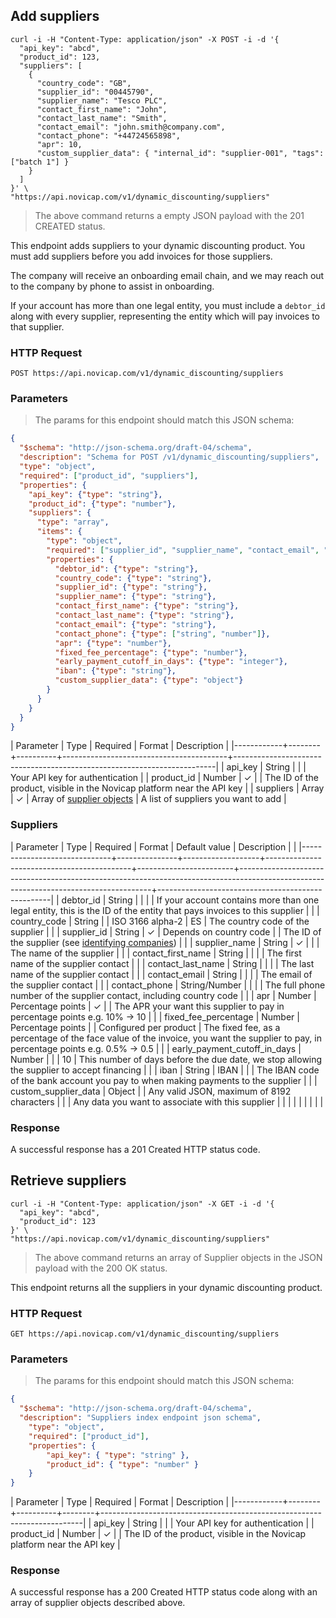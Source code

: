 ## Add suppliers

```shell
curl -i -H "Content-Type: application/json" -X POST -i -d '{
  "api_key": "abcd",
  "product_id": 123,
  "suppliers": [
    {
      "country_code": "GB",
      "supplier_id": "00445790",
      "supplier_name": "Tesco PLC",
      "contact_first_name": "John",
      "contact_last_name": "Smith",
      "contact_email": "john.smith@company.com",
      "contact_phone": "+44724565898",
      "apr": 10,
      "custom_supplier_data": { "internal_id": "supplier-001", "tags": ["batch 1"] }
    }
  ]
}' \
"https://api.novicap.com/v1/dynamic_discounting/suppliers"
```

> The above command returns a empty JSON payload with the 201 CREATED status.

This endpoint adds suppliers to your dynamic discounting product. You must add suppliers before you add invoices for those suppliers.

The company will receive an onboarding email chain, and we may reach out to the company by phone to assist in onboarding.

If your account has more than one legal entity, you must include a `debtor_id` along with every supplier, representing the entity which will pay invoices to that supplier.


### HTTP Request

`POST https://api.novicap.com/v1/dynamic_discounting/suppliers`

### Parameters

> The params for this endpoint should match this JSON schema:

```json
{
  "$schema": "http://json-schema.org/draft-04/schema",
  "description": "Schema for POST /v1/dynamic_discounting/suppliers",
  "type": "object",
  "required": ["product_id", "suppliers"],
  "properties": {
    "api_key": {"type": "string"},
    "product_id": {"type": "number"},
    "suppliers": {
      "type": "array",
      "items": {
        "type": "object",
        "required": ["supplier_id", "supplier_name", "contact_email", "apr"],
        "properties": {
          "debtor_id": {"type": "string"},
          "country_code": {"type": "string"},
          "supplier_id": {"type": "string"},
          "supplier_name": {"type": "string"},
          "contact_first_name": {"type": "string"},
          "contact_last_name": {"type": "string"},
          "contact_email": {"type": "string"},
          "contact_phone": {"type": ["string", "number"]},
          "apr": {"type": "number"},
          "fixed_fee_percentage": {"type": "number"},
          "early_payment_cutoff_in_days": {"type": "integer"},
          "iban": {"type": "string"},
          "custom_supplier_data": {"type": "object"}
        }
      }
    }
  }
}
```

| Parameter  | Type   | Required | Format                                  | Description                                                             |
|------------+--------+----------+-----------------------------------------+-------------------------------------------------------------------------|
| api_key    | String |          |                                         | Your API key for authentication                                         |
| product_id | Number | ✓        |                                         | The ID of the product, visible in the Novicap platform near the API key |
| suppliers  | Array  | ✓        | Array of [supplier objects](#suppliers) | A list of suppliers you want to add                                     |

### Suppliers

| Parameter                    | Type          | Required          | Format                                     | Default value          | Description                                                                                                                          |                                                   |
|------------------------------+---------------+-------------------+--------------------------------------------+------------------------+--------------------------------------------------------------------------------------------------------------------------------------+---------------------------------------------------|
| debtor_id                    | String        |                   |                                            |                        | If your account contains more than one legal entity, this is the ID of the entity that pays invoices to this supplier                |                                                   |
| country_code                 | String        |                   | ISO 3166 alpha-2                           | ES                     | The country code of the supplier                                                                                                     |                                                   |
| supplier_id                  | String        | ✓                 | Depends on country code                    |                        | The ID of the supplier (see [identifying companies](#identifying-companies))                                                        |                                                   |
| supplier_name                | String        | ✓                 |                                            |                        | The name of the supplier                                                                                                             |                                                   |
| contact_first_name           | String        |                   |                                            |                        | The first name of the supplier contact                                                                                               |                                                   |
| contact_last_name            | String        |                   |                                            |                        | The last name of the supplier contact                                                                                                |                                                   |
| contact_email                | String        |                   |                                            |                        | The email of the supplier contact                                                                                                    |                                                   |
| contact_phone                | String/Number |                   |                                            |                        | The full phone number of the supplier contact, including country code                                                                |                                                   |
| apr                          | Number        | Percentage points | ✓                                          |                        | The APR your want this supplier to pay in percentage points e.g. 10% -> 10                                                           |                                                   |
| fixed_fee_percentage         | Number        | Percentage points |                                            | Configured per product | The fixed fee, as a percentage of the face value of the invoice, you want the supplier to pay, in percentage points e.g. 0.5% -> 0.5 |                                                   |
| early_payment_cutoff_in_days | Number        |                   |                                            | 10                     | This number of days before the due date, we stop allowing the supplier to accept financing                                           |                                                   |
| iban                         | String        | IBAN              |                                            |                        | The IBAN code of the bank account you pay to when making payments to the supplier                                                    |                                                   |
| custom_supplier_data         | Object        |                   | Any valid JSON, maximum of 8192 characters |                        |                                                                                                                                      | Any data you want to associate with this supplier |
|                              |               |                   |                                            |                        |                                                                                                                                      |                                                   |

### Response

A successful response has a 201 Created HTTP status code.

## Retrieve suppliers

```shell
curl -i -H "Content-Type: application/json" -X GET -i -d '{
  "api_key": "abcd",
  "product_id": 123
}' \
"https://api.novicap.com/v1/dynamic_discounting/suppliers"
```

> The above command returns an array of Supplier objects in the JSON payload with the 200 OK status.

This endpoint returns all the suppliers in your dynamic discounting product.


### HTTP Request

`GET https://api.novicap.com/v1/dynamic_discounting/suppliers`

### Parameters

> The params for this endpoint should match this JSON schema:

```json
{
  "$schema": "http://json-schema.org/draft-04/schema",
  "description": "Suppliers index endpoint json schema",
	"type": "object",
	"required": ["product_id"],
	"properties": {
		"api_key": { "type": "string" },
		"product_id": { "type": "number" }
	}
}
```

| Parameter  | Type   | Required | Format | Description                                                             |
|------------+--------+----------+--------+-------------------------------------------------------------------------|
| api_key    | String |          |        | Your API key for authentication                                         |
| product_id | Number | ✓        |        | The ID of the product, visible in the Novicap platform near the API key |


### Response

A successful response has a 200 Created HTTP status code along with an array of supplier objects described above.

